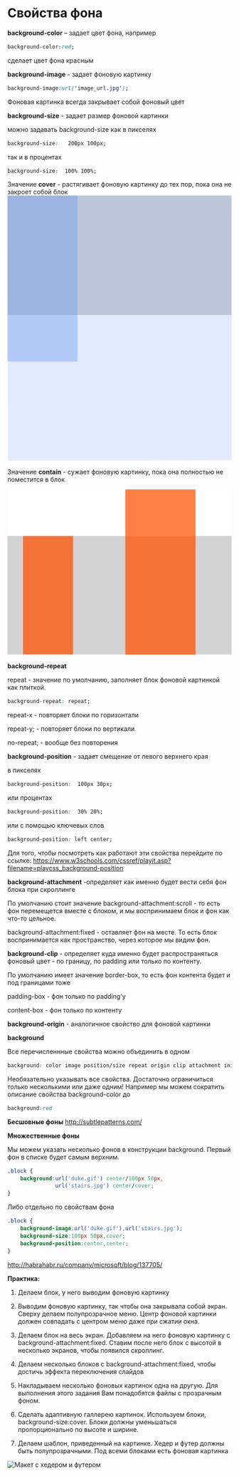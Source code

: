 # Свойства фона

**background-color** – задает цвет фона, например

```css
background-color:red;
```
сделает цвет фона красным

**background-image** - задает фоновую картинку
```css
background-image:url('image_url.jpg');
```

Фоновая картинка всегда закрывает собой фоновый цвет

**background-size** - задает размер фоновой картинки

можно задавать background-size как в пикселях

```css
background-size:   200px 100px; 
```

так и в процентах

```css
background-size:  100% 100%; 
```

Значение **cover** - растягивает фоновую картинку до тех пор, пока она не закроет собой блок<BR>
![background-size cover](pics/layouts/cover.svg)

Значение **contain** - сужает фоновую картинку, пока она полностью не поместится в блок

![background-size cover](pics/layouts/contain.svg)

**background-repeat**

repeat - значение по умолчанию, заполняет блок фоновой картинкой как плиткой.

```css
background-repeat: repeat;
```
repeat-x - повторяет блоки по горизонтали
					
repeat-y; - повторяет блоки по вертикали
					
no-repeat; - вообще без повторения
					
**background-position** - задает смещение от левого верхнего края

в пикселях
```css
background-position:  100px 30px;
```
или процентах

```css
background-position:  30% 20%;
```
или с помощью ключевых слов

```css
background-position: left center;
```

Для того, чтобы посмотреть как работают эти свойства перейдите по ссылке:
https://www.w3schools.com/cssref/playit.asp?filename=playcss_background-position

**background-attachment** -определяет как именно будет вести себя фон блока при скроллинге

По умолчанию стоит значение background-attachment:scroll - то есть фон перемещется вместе с блоком, и мы воспринимаем блок и фон как что-то цельное.

background-attachment:fixed - оставляет фон на месте. То есть блок воспринимается как пространство, через которое мы видим фон.

**background-clip** - определяет куда именно будет распространяться фоновый цвет - по границу, по padding или только по контенту.

По умолчанию имеет значение border-box, то есть фон контента будет и под границами тоже

padding-box - фон только по padding'у

content-box - фон только по контенту

**background-origin** - аналогичное свойство для фоновой картинки

**background**

Все перечисленнные свойства можно объединить в одном

```css
background: color image position/size repeat origin clip attachment initial|inherit;
```

Необязательно указывать все свойства. Достаточно ограничиться только несколькими или даже одним! Например мы можем сократить описание свойства background-color до

```css
background:red
```

**Бесшовные фоны**
http://subtlepatterns.com/

**Множественные фоны**

Мы можем указать несколько фонов в конструкции background. Первый фон в списке будет самым верхним.

```css
.block {
    background:url('duke.gif') center/100px 50px,
               url('stairs.jpg') center/cover;
}

```
Либо отдельно по свойствам фона

```css
.block {
    background-image:url('duke.gif'),url('stairs.jpg');
    background-size:100px 50px,cover;
    background-position:center,center;
}
```

http://habrahabr.ru/company/microsoft/blog/137705/

**Практика:**

1. Делаем блок, у него выводим фоновую картинку
2. Выводим фоновую картинку, так чтобы она закрывала собой экран. Сверху делаем полупрозрачное меню. Центр фоновой картинки должен совпадать с центром меню даже при сжатии окна.
3. Делаем блок на весь экран. Добавляем на него фоновую картинку с background-attachment:fixed. Ставим после него блок с высотой в несколько экранов, чтобы появился скроллинг.
4. Делаем несколько блоков с background-attachment:fixed, чтобы достичь эффекта переключения слайдов
5. Накладываем несколько фоновых картинок одна на другую. Для выполнения этого задания Вам понадобятся файлы с прозрачным фоном.
6. Сделать адаптивную галлерею картинок. Используем блоки, background-size:cover. Блоки должны уменьшаться пропорционально по высоте и ширине.

7. Делаем шаблон, приведенный на картинке. Хедер и футер должны быть полупрозрачными. Под всеми блоками есть фоновая картинка

![Макет с хедером и футером](pics/03_margin_and_paddings/maket.gif)
